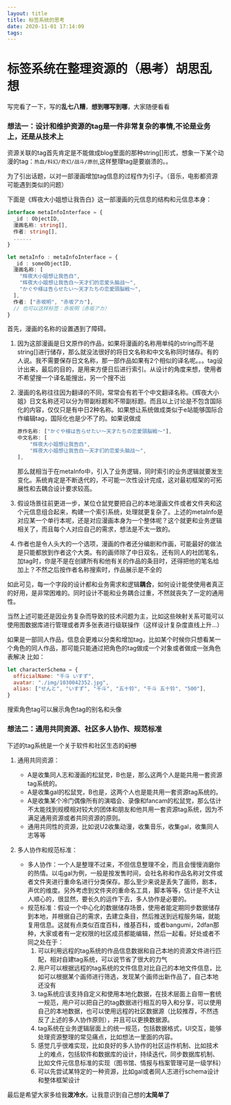 ```yaml
---
layout: title
title: 标签系统的思考
date: 2020-11-01 17:14:09
tags:
---
```


# 标签系统在整理资源的（~~思考~~）胡思乱想

写完看了一下，写的**乱七八糟**，**想到哪写到哪**，大家随便看看

### 想法一：设计和维护资源的tag是一件非常复杂的事情,不论是业务上，还是从技术上

资源关联的tag首先肯定是不能做成blog里面的那种string[]形式，想象一下某个动漫的tag：`热血/科幻/奇幻/战斗/原创`,这样整理tag是要崩溃的。。

为了引出话题，以对一部漫画增加tag信息的过程作为引子。（音乐，电影都资源可能遇到类似的问题）

下面是《辉夜大小姐想让我告白》这一部漫画的元信息的结构和元信息本身：
```typescript
interface metaInfoInterface = {
  _id : ObjectID,
  漫画名称: string[],
  作者: string[],
  ......
}
```

```typescript
let metaInfo : metaInfoInterface = {
  _id : someObjectID,
  漫画名称: [
    "辉夜大小姐想让我告白",
    "辉夜大小姐想让我告白～天才们的恋爱头脑战～",
    "かぐや様は告らせたい〜天才たちの恋愛頭脳戦〜",
  ],
  作者: ["赤坂明", "赤坂アカ"],
  // 也可以这样标签：赤坂明（赤坂アカ）
}
```

首先，漫画的名称的设置遇到了障碍。

1. 因为这部漫画是日文原作的作品，如果将漫画的名称用单纯的string而不是string[]进行储存，那么就没法很好的将日文名称和中文名称同时储存。有的人说。我不需要保存日文名称，那一部作品如果有2个相似的译名呢。。。tag设计出来，最后的目的，是用来方便日后进行索引。从设计的角度来想，使用者不希望搜一个译名能搜出，另一个搜不出

2. 漫画的名称往往因为翻译的不同，常常会有若干个中文翻译名称。《辉夜大小姐》日文名称还可以分为带副标题和不带副标题。而且以上讨论是不包含国际化的内容，仅仅只是有中日2种名称。如果想让系统做成类似于e站能够国际合作编辑tag，国际化也是少不了的。如果说做成
   
    ```typescript
    原作名称: ["かぐや様は告らせたい〜天才たちの恋愛頭脳戦〜"],
    中文名称: [
        "辉夜大小姐想让我告白",
        "辉夜大小姐想让我告白～天才们的恋爱头脑战～",
    ],
    ```
   那么就相当于在metaInfo中，引入了业务逻辑，同时索引的业务逻辑就要发生变化。系统肯定是不断迭代的，不可能一次性设计完成，这对最初框架的可拓展性和去耦合设计要求较高。

3. 假设场景往前更进一步，某位仓鼠党要把自己的本地漫画文件或者文件夹和这个元信息组合起来，构建一个索引系统，处理就更复杂了。上述的metaInfo是对应某一个单行本呢，还是对应漫画本身为一个整体呢？这个就更和业务逻辑相关了，而且每个人对应自己的需求，想法是不太一致的。

4. 作者也是令人头大的一个选项，漫画的作者还分编剧和作画，可能最好的做法是只能都放到作者这个大类。有的画师除了中日双名，还有同人的社团笔名，加tag时，你是不是在创建所有和他有关的作品的条目时，还得把他的笔名给加上？不然之后按作者名称搜索时，作品展示是不全的

如此可见，每一个字段的设计都和业务需求和逻辑**耦合**，如何设计能使使用者真正的好用，是非常困难的。同时设计不能和业务耦合过重，不然就丧失了一定的通用性。

当然上述可能还是因业务复杂而导致的技术问题为主，比如这些映射关系可能可以使用图数据库进行管理或者弄多张表进行级联操作（这样设计复杂度直线上升...）

如果是一部同人作品，信息会更难以分类和增加tag，比如某个时候你只想看某一个角色的同人作品，那可能只能通过把角色的tag做成一个对象或者做成一张角色表解决
比如：
```js
let characterSchema = {
  officialName: "千斗 いすず",
  avatar: "./img/1030042352.jpg",
  alias: ["せんと", "いすず", "千斗", "五十铃", "千斗 五十铃", "500"],
}
```
搜索角色tag可以展示角色tag的别名和头像

### 想法二：通用共同资源、社区多人协作、规范标准

下述的tag系统是一个关于软件和社区生态的~~幻想~~

1. 通用共同资源：
    - A是收集同人志和漫画的松鼠党，B也是，那么这两个人是能共用一套资源tag系统的。
    - A是收集gal的松鼠党，B也是，这两个人也是能共用一套资源tag系统的。
    - A是收集某个冷门偶像所有的演唱会、录像和fancam的松鼠党，那么估计不太能找到规模相对较大的团体和朋友和他共用一套资源tag系统，因为不满足通用资源或者共同资源的原则。
    - 通用共同性的资源，比如说U2收集动漫，收集音乐，收集gal，收集同人志等等
  
2. 多人协作和规范标准：
    - 多人协作：一个人是整理不过来，不但信息整理不全，而且会慢慢消磨你的热情。以屯gal为例，一般是按发售时间，会社名称和作品名称对文件或者文件夹进行重命名进行分类保存。那么至少来说是丢失了画师，剧本，声优的维度。另外考虑到文件夹的重命名工具，脚本等等，估计是不大让人顺心的，很显然，要长久的运作下去，多人协作是必要的。
    - 规范标准：假设一个中心化的数据储存场景，使用者能定期同步数据储存到本地，并根据自己的需求，去建立条目，然后推送到远程服务端，就能复用信息。这就有点类似百度百科，维基百科，或者bangumi，2dfan那种，大家或者有一定权限的社区成员都能编辑，然后一起看。好处或者不同之处在于：
        1. 可以利用远程的tag系统的作品信息数据和自己本地的资源文件进行匹配，相对自建tag系统，可以说节省了很大的力气
        2. 用户可以根据远程的tag系统的文件信息对比自己的本地文件信息，比如可以根据某个画师进行筛选，发现某个画师出新作品了，自己本地还没有
        3. tag系统应该支持自定义和使用本地化数据，在技术层面上自带一套统一规范，用户可以把自己的tag数据进行相互的导入和分享，可以使用自己的本地数据，也可以使用远程的社区数据源（比较推荐，不然违反了上述的多人协作原则），并且可以更换数据源。
        4. tag系统在业务逻辑层面上的统一规范，包括数据格式，UI交互，能够处理资源整理的常见痛点，比如想法一里面的内容。
        5. 感觉几乎很难实现，比如良好的多人协作的社区运作机制、比如技术上的难点，包括软件和数据库的设计，持续迭代，同步数据库机制、比如文件元信息标准的实现（图书馆、情报与档案管理可是一级学科）
        6. 可以先尝试某特定的一种资源，比如gal或者同人志进行schema设计和整体框架设计


最后是希望大家多给我**泼冷水**，让我意识到自己想的**太简单了**

